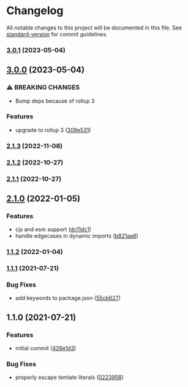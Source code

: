 # Changelog

All notable changes to this project will be documented in this file. See [standard-version](https://github.com/conventional-changelog/standard-version) for commit guidelines.

### [3.0.1](https://github.com/calebdwilliams/rollup-plugin-import-assert/compare/v3.0.0...v3.0.1) (2023-05-04)

## [3.0.0](https://github.com/calebdwilliams/rollup-plugin-import-assert/compare/v2.1.3...v3.0.0) (2023-05-04)


### ⚠ BREAKING CHANGES

* Bump deps because of rollup 3

### Features

* upgrade to rollup 3 ([309e531](https://github.com/calebdwilliams/rollup-plugin-import-assert/commit/309e531288d2835e4bbcfddbccdb91eb7bcc7149))

### [2.1.3](https://github.com/calebdwilliams/rollup-plugin-import-assert/compare/v2.1.2...v2.1.3) (2022-11-08)

### [2.1.2](https://github.com/calebdwilliams/rollup-plugin-import-assert/compare/v2.1.0...v2.1.2) (2022-10-27)

### [2.1.1](https://github.com/calebdwilliams/rollup-plugin-import-assert/compare/v2.1.0...v2.1.1) (2022-10-27)

## [2.1.0](https://github.com/calebdwilliams/rollup-plugin-import-assert/compare/v1.1.2...v2.1.0) (2022-01-05)


### Features

* cjs and esm support ([dc11dc1](https://github.com/calebdwilliams/rollup-plugin-import-assert/commit/dc11dc1a5940c2e301e0b5a918c9e0ee2ae1e2d5))
* handle edgecases in dynamic imports ([b821aa6](https://github.com/calebdwilliams/rollup-plugin-import-assert/commit/b821aa623d23d317e35be629a76ac86401879787))

### [1.1.2](https://github.com/calebdwilliams/rollup-plugin-import-assert/compare/v1.1.1...v1.1.2) (2022-01-04)

### [1.1.1](https://github.com/calebdwilliams/rollup-plugin-import-assert/compare/v1.1.0...v1.1.1) (2021-07-21)


### Bug Fixes

* add keywords to package.json ([55cb627](https://github.com/calebdwilliams/rollup-plugin-import-assert/commit/55cb627bfd0f489acb715526ff91c352c4e5195e))

## 1.1.0 (2021-07-21)


### Features

* initial commit ([428e1d3](https://github.com/calebdwilliams/rollup-plugin-import-assert/commit/428e1d378a2f6c1aeb34dbf7207656e41aba450a))


### Bug Fixes

* properly escape temlate literals ([0223958](https://github.com/calebdwilliams/rollup-plugin-import-assert/commit/02239585e468acfc9ea7bd0f081748a0ebab10a1))
